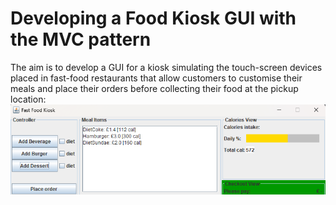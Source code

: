 # Developing a Food Kiosk GUI with the MVC pattern
The aim is to develop a GUI for a kiosk simulating the touch-screen devices placed in fast-food 
restaurants that allow customers to customise their meals and place their orders before collecting their food at the pickup location:
![img.png](img.png)